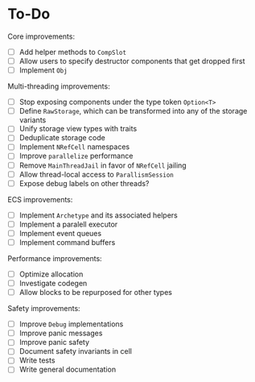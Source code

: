# To-Do

Core improvements:

- [ ] Add helper methods to `CompSlot`
- [ ] Allow users to specify destructor components that get dropped first
- [ ] Implement `Obj`

Multi-threading improvements:

- [ ] Stop exposing components under the type token `Option<T>`
- [ ] Define `RawStorage`, which can be transformed into any of the storage variants
- [ ] Unify storage view types with traits
- [ ] Deduplicate storage code
- [ ] Implement `NRefCell` namespaces
- [ ] Improve `parallelize` performance
- [ ] Remove `MainThreadJail` in favor of `NRefCell` jailing
- [ ] Allow thread-local access to `ParallismSession`
- [ ] Expose debug labels on other threads?

ECS improvements:

- [ ] Implement `Archetype` and its associated helpers
- [ ] Implement a paralell executor
- [ ] Implement event queues
- [ ] Implement command buffers

Performance improvements:

- [ ] Optimize allocation
- [ ] Investigate codegen
- [ ] Allow blocks to be repurposed for other types

Safety improvements:

- [ ] Improve `Debug` implementations
- [ ] Improve panic messages
- [ ] Improve panic safety
- [ ] Document safety invariants in cell
- [ ] Write tests
- [ ] Write general documentation
